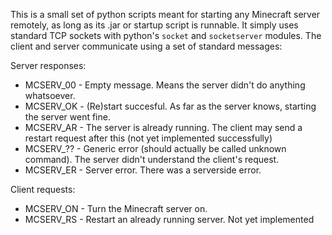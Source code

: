 This is a small set of python scripts meant for starting any Minecraft server remotely, as long as its .jar or startup script is runnable. It simply uses standard TCP sockets with python's `socket` and `socketserver` modules. The client and server communicate using a set of standard messages:

Server responses:
 * MCSERV_00 - Empty message. Means the server didn't do anything whatsoever.
 * MCSERV_OK - (Re)start succesful. As far as the server knows, starting the server went fine.
 * MCSERV_AR - The server is already running. The client may send a restart request after this (not yet implemented successfully)
 * MCSERV_?? - Generic error (should actually be called unknown command). The server didn't understand the client's request.
 * MCSERV_ER - Server error. There was a serverside error.

Client requests:
 * MCSERV_ON - Turn the Minecraft server on.
 * MCSERV_RS - Restart an already running server. Not yet implemented